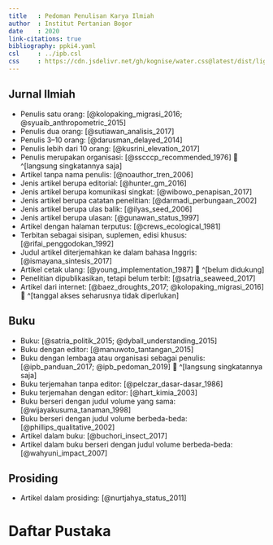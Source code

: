 ```yaml
---
title   : Pedoman Penulisan Karya Ilmiah
author  : Institut Pertanian Bogor
date    : 2020
link-citations: true
bibliography: ppki4.yaml
csl     : ../ipb.csl
css     : https://cdn.jsdelivr.net/gh/kognise/water.css@latest/dist/light.min.css
---
```



## Jurnal Ilmiah

- Penulis satu orang: [@kolopaking_migrasi_2016; @syuaib_anthropometric_2015]
- Penulis dua orang: [@sutiawan_analisis_2017]
- Penulis 3–10 orang: [@darusman_delayed_2014]
- Penulis lebih dari 10 orang: [@kusrini_elevation_2017]
- Penulis merupakan organisasi: [@sscccp_recommended_1976] 🔴 ^[langsung singkatannya saja]
- Artikel tanpa nama penulis: [@noauthor_tren_2006]
- Jenis artikel berupa editorial: [@hunter_gm_2016]
- Jenis artikel berupa komunikasi singkat: [@wibowo_penapisan_2017]
- Jenis artikel berupa catatan penelitian: [@darmadi_perbungaan_2002]
- Jenis artikel berupa ulas balik: [@ilyas_seed_2006]
- Jenis artikel berupa ulasan: [@gunawan_status_1997]
- Artikel dengan halaman terputus: [@crews_ecological_1981]
- Terbitan sebagai sisipan, suplemen, edisi khusus: [@rifai_penggodokan_1992]
- Judul artikel diterjemahkan ke dalam bahasa Inggris: [@ismayana_sintesis_2017]
- Artikel cetak ulang: [@young_implementation_1987] 🔴 ^[belum didukung]
- Penelitian dipublikasikan, tetapi belum terbit: [@satria_seaweed_2017]
- Artikel dari internet: [@baez_droughts_2017; @kolopaking_migrasi_2016] 🔴 ^[tanggal akses seharusnya tidak diperlukan]

## Buku

- Buku: [@satria_politik_2015; @dyball_understanding_2015]
- Buku dengan editor: [@manuwoto_tantangan_2015]
- Buku dengan lembaga atau organisasi sebagai penulis: [@ipb_panduan_2017; @ipb_pedoman_2019] 🔴 ^[langsung singkatannya saja]
- Buku terjemahan tanpa editor: [@pelczar_dasar-dasar_1986]
- Buku terjemahan dengan editor: [@hart_kimia_2003]
- Buku berseri dengan judul volume yang sama: [@wijayakusuma_tanaman_1998]
- Buku berseri dengan judul volume berbeda-beda: [@phillips_qualitative_2002]
- Artikel dalam buku: [@buchori_insect_2017]
- Artikel dalam buku berseri dengan judul volume berbeda-beda: [@wahyuni_impact_2007]

## Prosiding

- Artikel dalam prosiding: [@nurtjahya_status_2011]


# Daftar Pustaka



